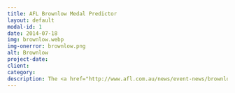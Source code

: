 ```yaml
---
title: AFL Brownlow Medal Predictor
layout: default
modal-id: 1
date: 2014-07-18
img: brownlow.webp
img-onerror: brownlow.png
alt: Brownlow
project-date:
client:
category:
description: The <a href="http://www.afl.com.au/news/event-news/brownlow/about-the-brownlow"><b>Brownlow Medal</b></a> is the AFL's highest individual honour and has been awarded since 1924 to the Fairest and Best player of each season. Voting is conducted by the field umpires immediately after each home-and-away match, with 3-votes awarded to the player believed to have been the best-on-ground, 2-votes for the second-best player and 1-vote for the third-best player on the day, in their opinion. Using data from 2500+ past matches with 50+ inputs, I trained a deep neural classifier to determine the probability that each player polls 3-, 2-, 1-, or 0-votes in each home-and-away match. The model's Top 5 ranked players account for 91% of all 3-votes, 80% of all 2-votes, and 66% of all 1-vote, whilst successfully predicting the player's receiving - 3-votes 57%, 2-votes 28%, 1-vote 20% of the time.
---
```

